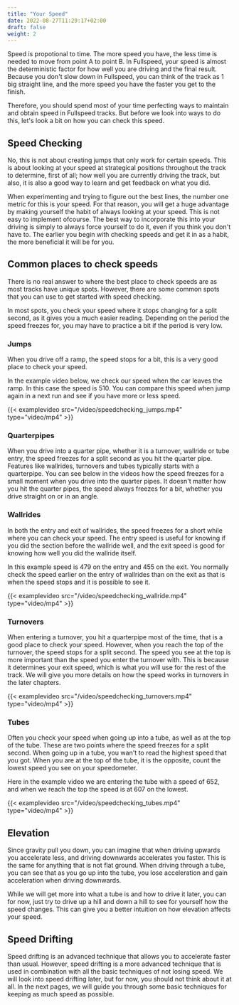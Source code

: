 ```yaml
---
title: "Your Speed"
date: 2022-08-27T11:29:17+02:00
draft: false
weight: 2
---
```


Speed is propotional to time. The more speed you have, the less time is needed to move from point A to point B. In Fullspeed, your speed is almost the deterministic factor for how well you are driving and the final result. Because you don't slow down in Fullspeed, you can think of the track as 1 big straight line, and the more speed you have the faster you get to the finish.

Therefore, you should spend most of your time perfecting ways to maintain and obtain speed in Fullspeed tracks. But before we look into ways to do this, let's look a bit on how you can check this speed.

## Speed Checking
No, this is not about creating jumps that only work for certain speeds. This is about looking at your speed at strategical positions throughout the track to determine, first of all; how well you are currently driving the track, but also, it is also a good way to learn and get feedback on what you did.

When experimenting and trying to figure out the best lines, the number one metric for this is your speed. For that reason, you will get a huge advantage by making yourself the habit of always looking at your speed. This is not easy to implement ofcourse. The best way to incorporate this into your driving is simply to always force yourself to do it, even if you think you don't have to. The earlier you begin with checking speeds and get it in as a habit, the more beneficial it will be for you.

## Common places to check speeds
There is no real answer to where the best place to check speeds are as most tracks have unique spots. However, there are some common spots that you can use to get started with speed checking.

In most spots, you check your speed where it stops changing for a split second, as it gives you a much easier reading. Depending on the period the speed freezes for, you may have to practice a bit if the period is very low.

### Jumps
When you drive off a ramp, the speed stops for a bit, this is a very good place to check your speed.

In the example video below, we check our speed when the car leaves the ramp. In this case the speed is 510. You can compare this speed when jump again in a next run and see if you have more or less speed.

{{< examplevideo src="/video/speedchecking_jumps.mp4" type="video/mp4" >}}

### Quarterpipes
When you drive into a quarter pipe, whether it is a turnover, wallride or tube entry, the speed freezes for a split second as you hit the quarter pipe. Features like wallrides, turnovers and tubes typically starts with a quarterpipe. You can see below in the videos how the speed freezes for a small moment when you drive into the quarter pipes. It doesn't matter how you hit the quarter pipes, the speed always freezes for a bit, whether you drive straight on or in an angle.

### Wallrides
In both the entry and exit of wallrides, the speed freezes for a short while where you can check your speed. The entry speed is useful for knowing if you did the section before the wallride well, and the exit speed is good for knowing how well you did the wallride itself.

In this example speed is 479 on the entry and 455 on the exit. You normally check the speed earlier on the entry of wallrides than on the exit as that is when the speed stops and it is possible to see it.

{{< examplevideo src="/video/speedchecking_wallride.mp4" type="video/mp4" >}}

### Turnovers
When entering a turnover, you hit a quarterpipe most of the time, that is a good place to check your speed. However, when you reach the top of the turnover, the speed stops for a split second. The speed you see at the top is more important than the speed you enter the turnover with. This is because it determines your exit speed, which is what you will use for the rest of the track. We will give you more details on how the speed works in turnovers in the later chapters.

{{< examplevideo src="/video/speedchecking_turnovers.mp4" type="video/mp4" >}}

### Tubes
Often you check your speed when going up into a tube, as well as at the top of the tube. These are two points where the speed freezes for a split second. When going up in a tube, you wan't to read the highest speed that you got. When you are at the top of the tube, it is the opposite, count the lowest speed you see on your speedometer.

Here in the example video we are entering the tube with a speed of 652, and when we reach the top the speed is at 607 on the lowest.

{{< examplevideo src="/video/speedchecking_tubes.mp4" type="video/mp4" >}}

## Elevation
Since gravity pull you down, you can imagine that when driving upwards you accelerate less, and driving downwards accelerates you faster. This is the same for anything that is not flat ground. When driving through a tube, you can see that as you go up into the tube, you lose acceleration and gain acceleration when driving downwards. 

While we will get more into what a tube is and how to drive it later, you can for now, just try to drive up a hill and down a hill to see for yourself how the speed changes. This can give you a better intuition on how elevation affects your speed.

## Speed Drifting
Speed drifting is an advanced technique that allows you to accelerate faster than usual. However, speed drifting is a more advanced technique that is used in combination with all the basic techniques of not losing speed. We will look into speed drifting later, but for now, you should not think about it at all. In the next pages, we will guide you through some basic techniques for keeping as much speed as possible.
